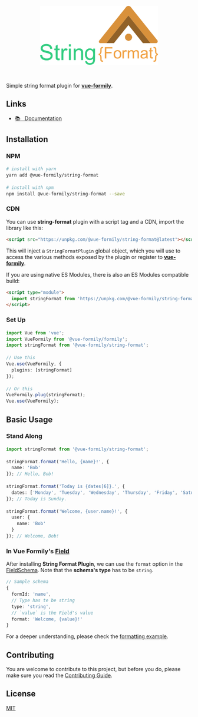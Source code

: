 <p align="center">
  <a href="https://vue-formily.netlify.app/plugins/string-format" target="_blank">
    <img width="320" src="./.github/logo.png">
  </a>
</p>
<br>

Simple string format plugin for [**vue-formily**](https://vue-formily.netlify.app).

## Links
- [📚 &nbsp; Documentation](https://vue-formily.netlify.app/plugins/string-format)

## Installation
### NPM
```sh
# install with yarn
yarn add @vue-formily/string-format

# install with npm
npm install @vue-formily/string-format --save
```

### CDN
You can use **string-format** plugin with a script tag and a CDN, import the library like this:

```html
<script src="https://unpkg.com/@vue-formily/string-format@latest"></script>
```

This will inject a `StringFormatPlugin` global object, which you will use to access the various methods exposed by the plugin or register to [**vue-formily**](https://vue-formily.netlify.app).

If you are using native ES Modules, there is also an ES Modules compatible build:

```html
<script type="module">
  import stringFormat from 'https://unpkg.com/@vue-formily/string-format@latest/dist/string-format-plugin.esm.js'
</script>
```

### Set Up

```typescript
import Vue from 'vue';
import VueFormily from '@vue-formily/formily';
import stringFormat from '@vue-formily/string-format';

// Use this
Vue.use(VueFormily, {
  plugins: [stringFormat]
});

// Or this
VueFormily.plug(stringFormat);
Vue.use(VueFormily);
```

## Basic Usage
### Stand Along
```typescript
import stringFormat from '@vue-formily/string-format';

stringFormat.format('Hello, {name}!', {
  name: 'Bob'
}); // Hello, Bob!

stringFormat.format('Today is {dates[6]}.', {
  dates: ['Monday', 'Tuesday', 'Wednesday', 'Thursday', 'Friday', 'Saturday', 'Sunday']
}); // Today is Sunday.

stringFormat.format('Welcome, {user.name}!', {
  user: {
    name: 'Bob'
  }
}); // Welcome, Bob!
```

### In Vue Formily's [Field](https://vue-formily.netlify.app/api/field)
After installing **String Format Plugin**, we can use the `format` option in the [FieldSchema](https://vue-formily.netlify.app/api/field#constructor). Note that the **schema's type** has to be `string`.

```typescript
// Sample schema
{
  formId: 'name',
  // Type has te be string
  type: 'string',
  // `value` is the Field's value
  format: 'Welcome, {value}!'
}
```


For a deeper understanding, please check the [formatting example](https://vue-formily.netlify.app/examples/formatting).


## Contributing

You are welcome to contribute to this project, but before you do, please make sure you read the [Contributing Guide](https://github.com/vue-formily/formily/blob/main/.github/CONTRIBUTING.md).

## License

[MIT](./LICENSE)
